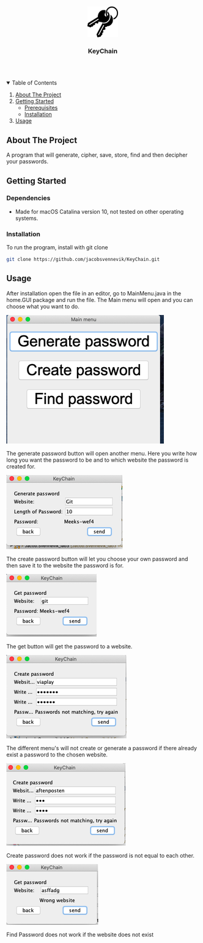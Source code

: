 <!-- PROJECT LOGO -->
<br />
<p align="center">
  <img src="images/keychainIcon.png" alt="Logo" width="80" height="80">
  <h3 align="center">KeyChain</h3>
     <br />
    <br />
</p>



<!-- TABLE OF CONTENTS -->
<details open="open">
  <summary>Table of Contents</summary>
  <ol>
    <li>
      <a href="#about-the-project">About The Project</a>
    </li>
        <li> <a href="#getting-started">Getting Started</a>
      <ul>
        <li><a href="#Dependencies">Prerequisites</a></li>
        <li><a href="#installation">Installation</a></li>
      </ul>
      </li>
    <li><a href="#usage">Usage</a></li>
  </ol>
</details>



<!-- ABOUT THE PROJECT -->
## About The Project

A program that will generate, cipher, save, store, find and then decipher your passwords. 

<!-- GETTING STARTED -->
## Getting Started

### Dependencies

<!-- Dependencies -->
* Made for macOS Catalina version 10, not tested on other operating systems. 


<!-- Installation -->
### Installation

To run the program, install with git clone

   ```sh
   git clone https://github.com/jacobsvennevik/KeyChain.git
   ```

<!-- USAGE EXAMPLES -->
## Usage


After installation open the file in an editor, go to MainMenu.java in the home.GUI package and run the file. The Main menu will open and you can choose what you want to do.


![Usage Main Menu][MainMenu]

The generate password button will open another menu. Here you write how long you want the password to be and to which website the password is created for.


![Usage Generate Password][Generate]

The create password button will let you choose your own password and then save it to the website the password is for.

![Usage get Password][Get]

The get button will get the password to a website.

![Usageerrors][Error1]

The different menu's will not create or generate a password if there already exist a password to the chosen website.

![Usage errors][Error2]

Create password does not work if the password is not equal to each other.

![Usage errors][Error3]

Find Password does not work if the website does not exist





<!-- IMAGES -->
[MainMenu]: images/mainMenu.png
[Generate]: images/generate.png
[Get]: images/getPas.png
[Error1]: images/errorPas.png
[Error2]: images/passwordNotMatching.png
[Error3]: images/wrongWebsite.png

